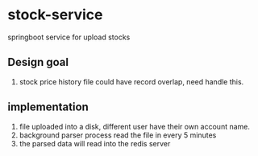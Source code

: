 # stock-service
springboot service for upload stocks


## Design goal
1. stock price history file could have record overlap, need handle this.

## implementation
1. file uploaded into a disk, different user have their own account name.
2. background parser process read the file in every 5 minutes
3. the parsed data will read into the redis server 